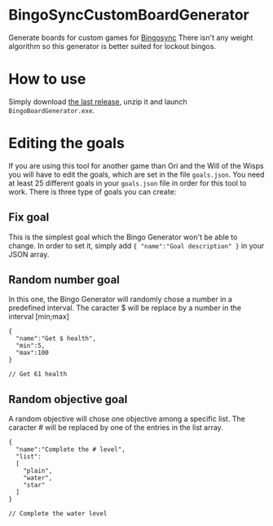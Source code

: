 # BingoSyncCustomBoardGenerator
Generate boards for custom games for [Bingosync](https://bingosync.com/)
There isn't any weight algorithm so this generator is better suited for lockout bingos.

# How to use
Simply download [the last release](https://github.com/Foopyo/BingoSyncCustomBoardGenerator/releases), unzip it and launch `BingoBoardGenerator.exe`. 

# Editing the goals
If you are using this tool for another game than Ori and the Will of the Wisps you will have to edit the goals, which are set in the file `goals.json`. You need at least 25 different goals in your `goals.json` file in order for this tool to work.
There is three type of goals you can create:
## Fix goal
This is the simplest goal which the Bingo Generator won't be able to change. In order to set it, simply add `{ "name":"Goal description" }` in your JSON array.
## Random number goal
In this one, the Bingo Generator will randomly chose a number in a predefined interval. The caracter $ will be replace by a number in the interval [min;max]
```
{
  "name":"Get $ health",
  "min":5,
  "max":100
}

// Get 61 health
```
## Random objective goal
A random objective will chose one objective among a specific list. The caracter # will be replaced by one of the entries in the list array.
```
{
  "name":"Complete the # level",
  "list":
  [
    "plain",
    "water",
    "star"
  ]
}

// Complete the water level
```
